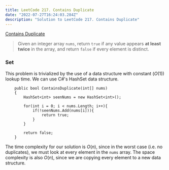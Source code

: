 ```yaml
---
title: LeetCode 217. Contains Duplicate
date: "2022-07-27T16:24:03.284Z"
description: "Solution to LeetCode 217. Contains Duplicate"
---
```


[Contains Duplicate](https://leetcode.com/problems/contains-duplicate/)

>Given an integer array ```nums```, return ```true``` if any value appears **at least twice** in the array, and return ```false``` if every element is distinct.

### Set

This problem is trivialized by the use of a data structure with constant ($O(1)$) lookup time. We can use C#'s HashSet data structure.

```
    public bool ContainsDuplicate(int[] nums) 
    {
        HashSet<int> seenNums = new HashSet<int>();
        
        for(int i = 0; i < nums.Length; i++){
            if(!seenNums.Add(nums[i])){
                return true;
            }
        }
        
        return false;
    }
```

The time complexity for our solution is $O(n)$, since in the worst case (i.e. no duplicates), we must look at every element in the ```nums``` array. The space complexity is also $O(n)$, since we are copying every element to a new data structure.